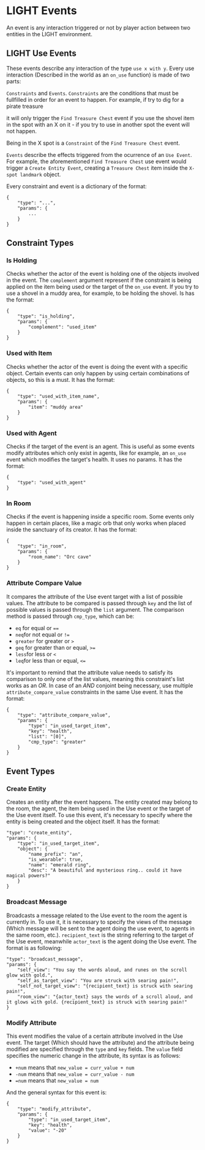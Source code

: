 
# LIGHT Events

  

An event is any interaction triggered or not by player action between two entities in the LIGHT environment.

  

## LIGHT Use Events

  

These events describe any interaction of the type `use x with y`. Every use interaction (Described in the world as an `on_use` function) is made of two parts:

`Constraints` and `Events`. `Constraints` are the conditions that must be fullfilled in order for an event to happen. For example, if try to dig for a pirate treasure

it will only trigger the `Find Treasure Chest` event if you use the shovel item in the spot with an X on it - if you try to use in another spot the event will not happen.

Being in the X spot is a `Constraint` of the `Find Treasure Chest` event.

`Events` describe the effects triggered from the ocurrence of an `Use Event`. For example, the aforementioned `Find Treasure Chest` use event would trigger a `Create Entity Event`, creating a `Treasure Chest` item inside the `X-spot landmark` object.

Every constraint and event is a dictionary of the format:
```
{
	"type": "...",
	"params": {
		...
	}
}
```

## Constraint Types

### Is Holding

Checks whether the actor of the event is holding one of the objects involved in the event. The `complement` argument represent if the constraint is being applied on the item being used or the target of the `on_use` event. If you try to use a shovel in a muddy area, for example, to be holding the shovel. Is has the format:
```
{
	"type": "is_holding",
	"params": {
		"complement": "used_item"
	}
}
```

### Used with Item

Checks whether the actor of the event is doing the event with a specific object. Certain events can only happen by using certain combinations of objects, so this is a must. It has the format:
```
{
	"type": "used_with_item_name",
    "params": {
        "item": "muddy area"
    }
}
```
### Used with Agent

Checks if the target of the event is an agent. This is useful as some events modify attributes which only exist in agents, like for example, an `on_use` event which modifies the target's health. It uses no params. It has the format:
```
{
	"type": "used_with_agent"
}
```
### In Room

Checks if the event is happening inside a specific room. Some events only happen in certain places, like a magic orb that only works when placed inside the sanctuary of its creator. It has the format:
```
{
	"type": "in_room",
	"params": {
		"room_name": "Orc cave"
	}
}
```
### Attribute Compare Value

It compares the attribute of the Use event target with a list of possible values. The attribute to be compared is passed through `key` and the list of possible values is passed through the `list`  argument. The comparison method is passed through `cmp_type`, which can be:

- `eq` for equal or `==`
- `neq`for not equal or `!=`
- `greater` for greater or `>`
- `geq` for greater than or equal, `>=`
- `less`for less or `<`
- `leq`for less than or equal, `<=`

It's important to remind that the attribute value needs to satisfy its comparison to only one of the list values, meaning this constraint's list works as an _OR_. In case of an _AND_ conjoint being necessary, use multiple `attribute_compare_value` constraints in the same Use event. It has the format:
```
{
	"type": "attribute_compare_value",
	"params": {
		"type": "in_used_target_item",
		"key": "health",
		"list": "[0]",
		"cmp_type": "greater"
	}
}
```

## Event Types

### Create Entity

Creates an entity after the event happens. The entity created may belong to the room, the agent, the item being used in the Use event or the target of the Use event itself. To use this event, it's necessary to specify where the entity is being created and the object itself. It has the format:
```
"type": "create_entity",
"params": {
	"type": "in_used_target_item",
	"object": {
		"name_prefix": "an",
		"is_wearable": true,
		"name": "emerald ring",
		"desc": "A beautiful and mysterious ring.. could it have magical powers?"
	}
}
```

### Broadcast Message

Broadcasts a message related to the Use event to the room the agent is currently in. To use it, it is necessary to specify the views of the message (Which message will be sent to the agent doing the use event, to agents in the same room, etc.). `recipient_text` is the string referring to the target of the Use event, meanwhile `actor_text` is the agent doing the Use event. The format is as following:
```
"type": "broadcast_message",
"params": {
	"self_view": "You say the words aloud, and runes on the scroll glow with gold.",
	"self_as_target_view": "You are struck with searing pain!",
	"self_not_target_view": "{recipient_text} is struck with searing pain!",
	"room_view": "{actor_text} says the words of a scroll aloud, and it glows with gold. {recipient_text} is struck with searing pain!"
}
```
### Modify Attribute

This event modifies the value of a certain attribute involved in the Use event. The target (Which should have the attribute) and the attribute being modified are specified through the `type` and `key` fields. The `value` field specifies the numeric change in the attribute, its syntax is as follows:

- `+num` means that `new_value = curr_value + num`
- `-num` means that `new_value = curr_value - num`
- `=num` means that `new_value = num`

And the general syntax for this event is:
```
{
	"type": "modify_attribute",
	"params": {
		"type": "in_used_target_item",
		"key": "health",
		"value": "-20"
	}
}
```
